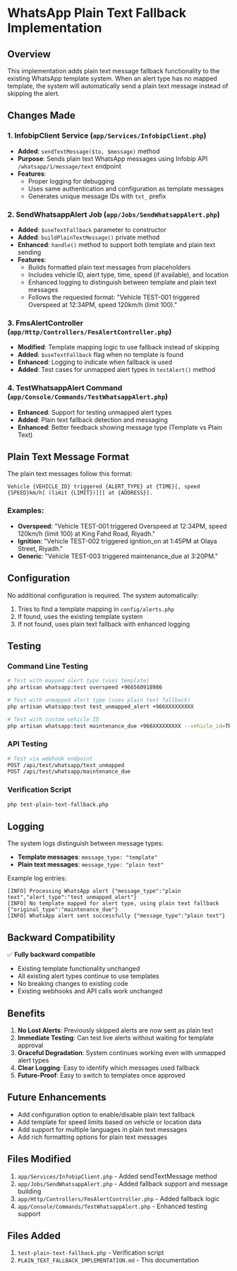 # WhatsApp Plain Text Fallback Implementation

## Overview
This implementation adds plain text message fallback functionality to the existing WhatsApp template system. When an alert type has no mapped template, the system will automatically send a plain text message instead of skipping the alert.

## Changes Made

### 1. InfobipClient Service (`app/Services/InfobipClient.php`)
- **Added**: `sendTextMessage($to, $message)` method
- **Purpose**: Sends plain text WhatsApp messages using Infobip API `/whatsapp/1/message/text` endpoint
- **Features**: 
  - Proper logging for debugging
  - Uses same authentication and configuration as template messages
  - Generates unique message IDs with `txt_` prefix

### 2. SendWhatsappAlert Job (`app/Jobs/SendWhatsappAlert.php`)
- **Added**: `$useTextFallback` parameter to constructor
- **Added**: `buildPlainTextMessage()` private method
- **Enhanced**: `handle()` method to support both template and plain text sending
- **Features**:
  - Builds formatted plain text messages from placeholders
  - Includes vehicle ID, alert type, time, speed (if available), and location
  - Enhanced logging to distinguish between template and plain text messages
  - Follows the requested format: "Vehicle TEST-001 triggered Overspeed at 12:34PM, speed 120km/h (limit 100)."

### 3. FmsAlertController (`app/Http/Controllers/FmsAlertController.php`)
- **Modified**: Template mapping logic to use fallback instead of skipping
- **Added**: `$useTextFallback` flag when no template is found
- **Enhanced**: Logging to indicate when fallback is used
- **Added**: Test cases for unmapped alert types in `testAlert()` method

### 4. TestWhatsappAlert Command (`app/Console/Commands/TestWhatsappAlert.php`)
- **Enhanced**: Support for testing unmapped alert types
- **Added**: Plain text fallback detection and messaging
- **Enhanced**: Better feedback showing message type (Template vs Plain Text)

## Plain Text Message Format

The plain text messages follow this format:
```
Vehicle {VEHICLE_ID} triggered {ALERT_TYPE} at {TIME}[, speed {SPEED}km/h[ (limit {LIMIT})]][ at {ADDRESS}].
```

### Examples:
- **Overspeed**: "Vehicle TEST-001 triggered Overspeed at 12:34PM, speed 120km/h (limit 100) at King Fahd Road, Riyadh."
- **Ignition**: "Vehicle TEST-002 triggered ignition_on at 1:45PM at Olaya Street, Riyadh."
- **Generic**: "Vehicle TEST-003 triggered maintenance_due at 3:20PM."

## Configuration

No additional configuration is required. The system automatically:
1. Tries to find a template mapping in `config/alerts.php`
2. If found, uses the existing template system
3. If not found, uses plain text fallback with enhanced logging

## Testing

### Command Line Testing
```bash
# Test with mapped alert type (uses template)
php artisan whatsapp:test overspeed +966560918986

# Test with unmapped alert type (uses plain text fallback)
php artisan whatsapp:test test_unmapped_alert +966XXXXXXXXX

# Test with custom vehicle ID
php artisan whatsapp:test maintenance_due +966XXXXXXXXX --vehicle_id=TRUCK-001
```

### API Testing
```bash
# Test via webhook endpoint
POST /api/test/whatsapp/test_unmapped
POST /api/test/whatsapp/maintenance_due
```

### Verification Script
```bash
php test-plain-text-fallback.php
```

## Logging

The system logs distinguish between message types:
- **Template messages**: `message_type: "template"`
- **Plain text messages**: `message_type: "plain text"`

Example log entries:
```
[INFO] Processing WhatsApp alert {"message_type":"plain text","alert_type":"test_unmapped_alert"}
[INFO] No template mapped for alert type, using plain text fallback {"original_type":"maintenance_due"}
[INFO] WhatsApp alert sent successfully {"message_type":"plain text"}
```

## Backward Compatibility

✅ **Fully backward compatible**
- Existing template functionality unchanged
- All existing alert types continue to use templates
- No breaking changes to existing code
- Existing webhooks and API calls work unchanged

## Benefits

1. **No Lost Alerts**: Previously skipped alerts are now sent as plain text
2. **Immediate Testing**: Can test live alerts without waiting for template approval
3. **Graceful Degradation**: System continues working even with unmapped alert types
4. **Clear Logging**: Easy to identify which messages used fallback
5. **Future-Proof**: Easy to switch to templates once approved

## Future Enhancements

- Add configuration option to enable/disable plain text fallback
- Add template for speed limits based on vehicle or location data
- Add support for multiple languages in plain text messages
- Add rich formatting options for plain text messages

## Files Modified

1. `app/Services/InfobipClient.php` - Added sendTextMessage method
2. `app/Jobs/SendWhatsappAlert.php` - Added fallback support and message building
3. `app/Http/Controllers/FmsAlertController.php` - Added fallback logic
4. `app/Console/Commands/TestWhatsappAlert.php` - Enhanced testing support

## Files Added

1. `test-plain-text-fallback.php` - Verification script
2. `PLAIN_TEXT_FALLBACK_IMPLEMENTATION.md` - This documentation

